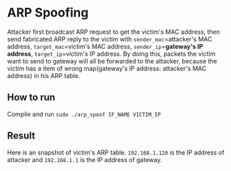 # ARP Spoofing
Attacker first broadcast ARP request to get the victim's MAC address, 
then send fabricated ARP reply to the victim with `sender_mac`=attacker's MAC address, 
`target_mac`=victim's MAC address, `sender_ip`=**gateway's IP address**, 
`target_ip`=victim's IP address. By doing this, packets the victim want to
send to gateway will all be forwarded to the attacker, because the victim 
has a item of wrong map(gateway's IP address: attacker's MAC address) in his ARP table.


## How to run
Compile and run `sudo ./arp_spoof IF_NAME VICTIM_IP`

## Result
Here is an snapshot of victim's ARP table. `192.168.1.120` is the IP address of attacker and `192.168.1.1` is the IP address of gateway.


